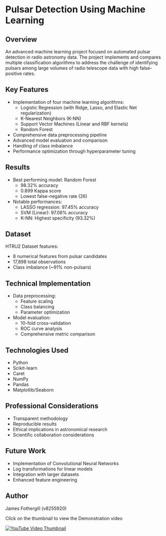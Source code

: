 # Pulsar Detection Using Machine Learning

## Overview
An advanced machine learning project focused on automated pulsar detection in radio astronomy data. The project implements and compares multiple classification algorithms to address the challenge of identifying pulsars among large volumes of radio telescope data with high false-positive rates.

## Key Features
- Implementation of four machine learning algorithms:
  - Logistic Regression (with Ridge, Lasso, and Elastic Net regularization)
  - K-Nearest Neighbors (K-NN)
  - Support Vector Machines (Linear and RBF kernels)
  - Random Forest
- Comprehensive data preprocessing pipeline
- Advanced model evaluation and comparison
- Handling of class imbalance
- Performance optimization through hyperparameter tuning

## Results
- Best performing model: Random Forest
  - 98.32% accuracy
  - 0.899 Kappa score
  - Lowest false-negative rate (26)
- Notable performances:
  - LASSO regression: 97.45% accuracy
  - SVM (Linear): 97.08% accuracy
  - K-NN: Highest specificity (93.32%)

## Dataset
HTRU2 Dataset features:
- 8 numerical features from pulsar candidates
- 17,898 total observations
- Class imbalance (~91% non-pulsars)

## Technical Implementation
- Data preprocessing:
  - Feature scaling
  - Class balancing
  - Parameter optimization
- Model evaluation:
  - 10-fold cross-validation
  - ROC curve analysis
  - Comprehensive metric comparison

## Technologies Used
- Python
- Scikit-learn
- Caret
- NumPy
- Pandas
- Matplotlib/Seaborn

## Professional Considerations
- Transparent methodology
- Reproducible results
- Ethical implications in astronomical research
- Scientific collaboration considerations

## Future Work
- Implementation of Convolutional Neural Networks
- Log transformations for linear models
- Integration with larger datasets
- Enhanced feature engineering

## Author
James Fothergill (v8255920)

  Click on the thumbnail to view the Demonstration video

[![YouTube Video Thumbnail](https://img.youtube.com/vi/Q2Xlj-bNVhc/0.jpg)](https://www.youtube.com/watch?v=Q2Xlj-bNVhc)
